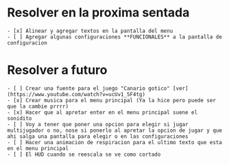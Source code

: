 # Resolver en la proxima sentada
    - [x] Alinear y agregar textos en la pantalla del menu
    - [ ] Agregar algunas configuraciones **FUNCIONALES** a la pantalla de configuracion

# Resolver a futuro
    - [ ] Crear una fuente para el juego "Canario gotico" [ver](https://www.youtube.com/watch?v=ucUv1_SF4tg)
    - [x] Crear musica para el menu principal (Ya la hice pero puede ser que la cambie prrrr)
    - [x] Hacer que al apretar enter en el menu principal suene el sonidito
    - [ ] Voy a tener que poner una opcion para elegir si jugar multijugador o no, nose si ponerlo al apretar la opcion de jugar y que ahi salga una pantalla para elegir o en las configuraciones
    - [ ] Hacer una animacion de respiracion para el ultimo texto que esta en el menu principal
    - [ ] El HUD cuando se reescala se ve como cortado
